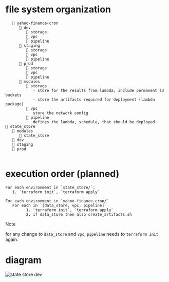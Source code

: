 # file system organization
```
   📂 yahoo-finance-cron
      📂 dev
         📂 storage
         📂 vpc
         📂 pipeline
      📂 staging
         📂 storage
         📂 vpc
         📂 pipeline   
      📂 prod
         📂 storage
         📂 vpc
         📂 pipeline
      📂 modules
         📂 storage
            - store for the results from lambda, include permanent s3 buckets
            - store the artifacts required for deployment (lambda package)
         📂 vpc
            store the network config
         📂 pipeline
            defines the lambda, schedule, that should be deployed 
📂 state_store
   📂 modules
      📂 state_store
   📂 dev
   📂 staging
   📂 prod
   
```



# execution order (planned)
```
For each environment in `state_store/`:
   1. `terraform init`, `terraform apply` 

For each environment in `yahoo-finance-cron/`
   For each in `[data_store, vpc, pipeline]`
         1. `terraform init`, `terraform apply`
         2. if data_store then also create_artifacts.sh
```
> [!NOTE] 
for any change to `data_store` and `vpc`, `pipeline` needs to `terraform init` again.





# diagram 
![state store dev](https://kroki.io/graphviz/svg/eNq9kr1uAyEQhPt7CkQdX5PScto0qdJaEVpg74yOgxMLjqzI7x4gTSyZyJe_kmVmv0GDNmOA5cAe2VvHWAA3aRPYjvHnJ77NE-c1sj0dYME8DajiHRu8iw7mMuAEjjaEwQz8pegpyY-FXNlEEYOYvU4We4oQUVD0AYXGI688xixItGVRQ1ZFDWC9axh7eCWhT9nltRQRZJbkNAEGH2ZhvZqIs32l7_gN2vq4r2l0L2RSE8ZP5qq7BLVlaxhiSdIaJUApJBKypOwvZg3qDcZVOXIVx9wyGY0CnQqnJRrvhPJuMGMKUE69xgGSja1Iq3asSpfXUjYbN_boSrG6leGKspLO3S82snn45g_adn_Txz8EulbBD7Dn7h2LQruS)